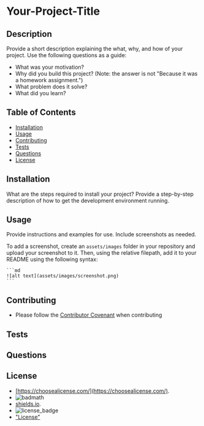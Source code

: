 # Your-Project-Title

## Description

Provide a short description explaining the what, why, and how of your project. Use the following questions as a guide:

- What was your motivation?
- Why did you build this project? (Note: the answer is not "Because it was a homework assignment.")
- What problem does it solve?
- What did you learn?

## Table of Contents

- [Installation](#installation)
- [Usage](#usage)
- [Contributing](#contributing)
- [Tests](#tests)
- [Questions](#questions)
- [License](#license)

## Installation

What are the steps required to install your project? Provide a step-by-step description of how to get the development environment running.

## Usage

Provide instructions and examples for use. Include screenshots as needed.

To add a screenshot, create an `assets/images` folder in your repository and upload your screenshot to it. Then, using the relative filepath, add it to your README using the following syntax:

    ```md
    ![alt text](assets/images/screenshot.png)
    ```


## Contributing

- Please follow the [Contributor Covenant](https://www.contributor-covenant.org/) when contributing

## Tests

## Questions

## License

- [https://choosealicense.com/](https://choosealicense.com/).
- ![badmath](https://img.shields.io/github/languages/top/lernantino/badmath)
- [shields.io](https://shields.io/).
- ![license_badge](https://img.shields.io/badge/License-MIT-blue)
- ["License"](../../LICENSE2)
